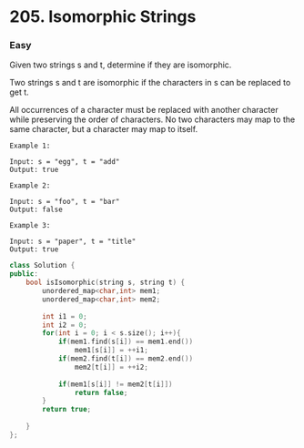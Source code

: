 # 205. Isomorphic Strings
### Easy

Given two strings s and t, determine if they are isomorphic.

Two strings s and t are isomorphic if the characters in s can be replaced to get t.

All occurrences of a character must be replaced with another character while preserving the order of characters. No two characters may map to the same character, but a character may map to itself.

    Example 1:

    Input: s = "egg", t = "add"
    Output: true

    Example 2:

    Input: s = "foo", t = "bar"
    Output: false

    Example 3:

    Input: s = "paper", t = "title"
    Output: true

```cpp
class Solution {
public:
    bool isIsomorphic(string s, string t) {
        unordered_map<char,int> mem1;
        unordered_map<char,int> mem2;
        
        int i1 = 0;
        int i2 = 0;
        for(int i = 0; i < s.size(); i++){
            if(mem1.find(s[i]) == mem1.end())
                mem1[s[i]] = ++i1;
            if(mem2.find(t[i]) == mem2.end())
                mem2[t[i]] = ++i2;
                
            if(mem1[s[i]] != mem2[t[i]])
                return false;
        }
        return true;
        
    }
};
```